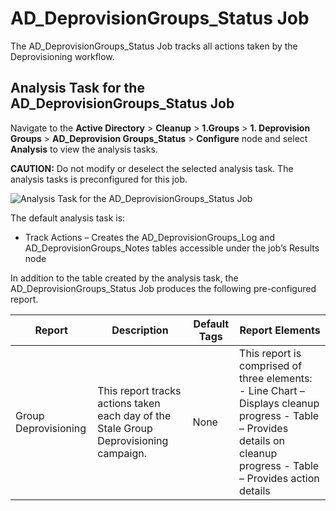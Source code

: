 # AD_DeprovisionGroups_Status Job

The AD_DeprovisionGroups_Status Job tracks all actions taken by the Deprovisioning workflow.

## Analysis Task for the AD_DeprovisionGroups_Status Job

Navigate to the **Active Directory** > **Cleanup** > **1.Groups** > **1. Deprovision Groups** >
**AD_Deprovision Groups_Status** > **Configure** node and select **Analysis** to view the analysis
tasks.

**CAUTION:** Do not modify or deselect the selected analysis task. The analysis tasks is
preconfigured for this job.

![Analysis Task for the AD_DeprovisionGroups_Status Job](/img/product_docs/accessanalyzer/11.6/solutions/activedirectory/cleanup/groups/deprovision/deprovisiongroupsstatusanalysis.webp)

The default analysis task is:

- Track Actions – Creates the AD_DeprovisionGroups_Log and AD_DeprovisionGroups_Notes tables
  accessible under the job’s Results node

In addition to the table created by the analysis task, the AD_DeprovisionGroups_Status Job produces
the following pre-configured report.

| Report               | Description                                                                           | Default Tags | Report Elements                                                                                                                                                       |
| -------------------- | ------------------------------------------------------------------------------------- | ------------ | --------------------------------------------------------------------------------------------------------------------------------------------------------------------- |
| Group Deprovisioning | This report tracks actions taken each day of the Stale Group Deprovisioning campaign. | None         | This report is comprised of three elements: - Line Chart – Displays cleanup progress - Table – Provides details on cleanup progress - Table – Provides action details |
